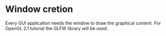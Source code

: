 # Window cretion

Every GUI application needs the window to draw the graphical content.
For OpenGL 2.1 tutorial the GLFW library will be used.
